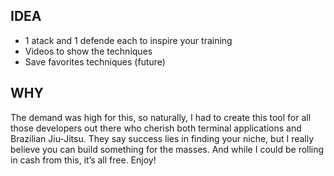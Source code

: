 ## IDEA

- 1 atack and 1 defende each to inspire your training
- Videos to show the techniques
- Save favorites techniques (future)

## WHY

The demand was high for this, so naturally, I had to create this tool for all those developers out there who cherish both terminal applications and Brazilian Jiu-Jitsu. They say success lies in finding your niche, but I really believe you can build something for the masses. And while I could be rolling in cash from this, it’s all free. Enjoy!
